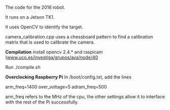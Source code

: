 The code for the 2016 robot.

It runs on a Jetson TK1.

It uses OpenCV to identify the target.

camera_calibration.cpp uses a chessboard pattern to find a calibration matrix that is used to calibrate the camera.

**Compilation**
install opencv 2.4.* and raspicam (www.uco.es/investiga/grupos/ava/node/40 

Run ./compile.sh

**Overclocking Raspberry Pi**
In /boot/config.txt, add the lines

arm_freq=1400
over_voltage=5
adram_freq=500

arm_freq refers to the MHz of the cpu, the other settings allow it to interface with the rest of the Pi successfully.

